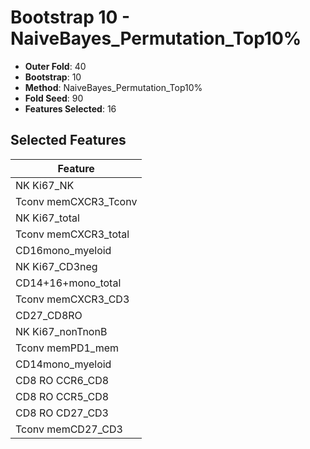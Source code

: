 # Bootstrap 10 - NaiveBayes_Permutation_Top10%

- **Outer Fold**: 40
- **Bootstrap**: 10
- **Method**: NaiveBayes_Permutation_Top10%
- **Fold Seed**: 90
- **Features Selected**: 16

## Selected Features

| Feature |
|---------|
| NK Ki67_NK |
| Tconv memCXCR3_Tconv |
| NK Ki67_total |
| Tconv memCXCR3_total |
| CD16mono_myeloid |
| NK Ki67_CD3neg |
| CD14+16+mono_total |
| Tconv memCXCR3_CD3 |
| CD27_CD8RO |
| NK Ki67_nonTnonB |
| Tconv memPD1_mem |
| CD14mono_myeloid |
| CD8 RO CCR6_CD8 |
| CD8 RO CCR5_CD8 |
| CD8 RO CD27_CD3 |
| Tconv memCD27_CD3 |
